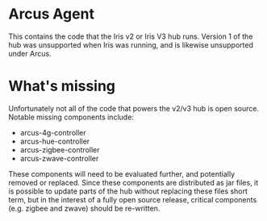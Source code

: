 # Arcus Agent

This contains the code that the Iris v2 or Iris V3 hub runs. Version 1 of the hub was unsupported when Iris was running, and is likewise unsupported under Arcus.

# What's missing

Unfortunately not all of the code that powers the v2/v3 hub is open source. Notable missing components include:

* arcus-4g-controller
* arcus-hue-controller
* arcus-zigbee-controller
* arcus-zwave-controller

These components will need to be evaluated further, and potentially removed or replaced. Since these components are distributed as jar files, it is possible to update parts of the hub without replacing these files short term, but in the interest of a fully open source release, critical components (e.g. zigbee and zwave) should be re-written.
